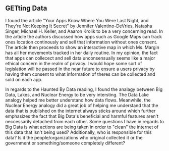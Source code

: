 ## GETting Data

I found the article "Your Apps Know Where You Were Last Night, and They're Not Keeping It Secret" by Jennifer Valentino-DeVries, Natasha Singer, Michael H. Keller, and Aaaron Krolik to be a very concerning read. In the article the authors discussed how apps such as Google Maps can track ones location continously and sell that information without ones consent. The article then proceeds to show an interactive map in which Ms. Margin has all her movements tracked in her daily routine. In my opinion, the fact that apps can collecect and sell data unconsensually seems like a major ethical concern in the realm of privacy. I would hope some sort of legislation will be passed in the near future to ensure a users privacy by having them consent to what information of theres can be collected and sold on each app.

In regards to the Haunted By Data reading, I found the analagy between Big Data, Lakes, and Nuclear Energy to be very intersting. The Data Lake analogy helped me better understand how data flows. Meanwhile, the Nuclear Energy analogy did a great job of helping me understand that the data that is published on the internet always sticks around which further emphasizes the fact that Big Data's beneficial and harmful features aren't neccessarily detached from each other. Some questions I have in regards to Big Data is what actions are being taken in order to "clean" the internet of this data that isn't being used? Additionally, who is responsible for this data? Is it the people/organizations who original collected it or the government or something/someone completely different?